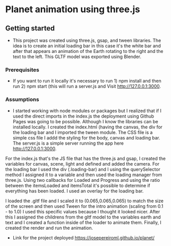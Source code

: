 # Planet animation using three.js 
## Getting started 
* This project was created using three.js, gsap, and tween libraries. The idea is to create an initial loading bar in this case it's the white bar and after that appears an animation of the Earth rotating to the right and the text to the left. This GLTF model was exported using Blender. 

### Prerequisites 
* If you want to run it locally it's necessary to run 1) npm install and then run 2) npm start (this will run a server.js and Visit http://127.0.0.1:3000.

### Assumptions 
* I started working with node modules or packages but I realized that if I used the direct imports in the index.js the deployment using Github Pages was going to be possible. Although I know the libraries can be installed locally. 
I created the index.html (having the canvas, the div for the loading bar and I imported the tween module. The CSS file is a simple css file I addd the styling for the body, canvas and loading bar. The server.js is a simple server running the app here http://127.0.0.1:3000. 

For the index.js that's the JS file that has the three.js and gsap, I created the variables for canvas, scene, light and defined and added the camera. For the loading bar I used the div (.loading-bar) and I using the querySelector method I assigned it to a variable and then used the loading manager from three.js. Using two callbacks for Loaded and Progress and using the ratio between the itemsLoaded and itemsTotal it's possible to determine if everything has been loaded. I used an overlay for the loading bar. 

I loaded the .gltf file and I scaled it to (0.065,0.065,0.065) to match the size of the screen and then used Tween for the intro animation (scaling from 0.1 - to 1.0) I used this specific values because I thought it looked nicer. After this I assigned the childrens from the gltf model to the variables earth and text and I created a function inside of the loader to animate them. Finally, I created the render and run the animation. 


* Link for the project deployed https://josepereiroml.github.io/planet/
